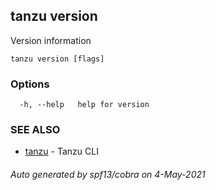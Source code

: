 ## tanzu version

Version information

```
tanzu version [flags]
```

### Options

```
  -h, --help   help for version
```

### SEE ALSO

* [tanzu](tanzu.md)	 - Tanzu CLI

###### Auto generated by spf13/cobra on 4-May-2021
